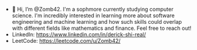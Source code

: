 - 👋 Hi, I’m @Zomb42. I'm a sophmore currently studying computer science. I'm incredibly interested in learning more about software engineering and machine learning and how such skills could overlap with different fields like mathematics and finance. Feel free to reach out!
- LinkedIn: https://www.linkedin.com/in/derick-shi-real/
- LeetCode: https://leetcode.com/u/Zomb42/

<!---
Zomb42/Zomb42 is a ✨ special ✨ repository because its `README.md` (this file) appears on your GitHub profile.
You can click the Preview link to take a look at your changes.
--->
